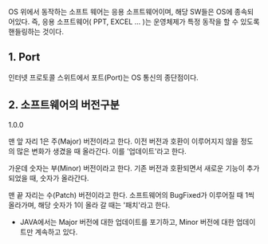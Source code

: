 

OS 위에서 동작하는 소프트 웨어는 응용 소프트웨어이며, 해당 SW들은 OS에 종속되어있다. 즉, 응용 소프트웨어( PPT, EXCEL ... )는 운영체제가 특정 동작을 할 수 있도록 핸들링하는 것이다. 



## 1. Port

인터넷 프로토콜 스위트에서 포트(Port)는 OS 통신의 종단점이다.



## 2. 소프트웨어의 버전구분 


1.0.0


맨 앞 자리 1은 주(Major) 버전이라고 한다. 이전 버전과 호환이 이루어지지 않을 정도의 많은 변화가 생겼을 때 올라간다. 이를 '업데이트'라고 한다.

가운데 숫자는 부(Minor) 버전이라고 한다. 기존 버전과 호환되면서 새로운 기능이 추가 되었을 때, 숫자가 올라간다.

맨 끝 자리는 수(Patch) 버전이라고 한다. 소프트웨어의 BugFixed가 이루어질 때 1씩 올라가며,  해당 숫자가 1이 올라 갈 때는 '패치'라고 한다. 

* JAVA에서는 Major 버전에 대한 업데이트를 포기하고, Minor 버전에 대한 업데이트만 계속하고 있다.